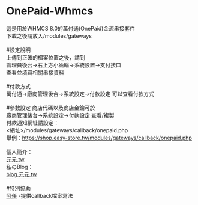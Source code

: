 # OnePaid-Whmcs
這是用於WHMCS 8.0的萬付通(OnePaid)金流串接套件<br>
下載之後請放入/modules/gateways<br>
<br>
#設定說明<br>
上傳到正確的檔案位置之後，請到<br>
管理員後台->右上方小齒輪->系統設置->支付接口<br>
查看並填寫相關串接資料<br>
<br>
#付款方式<br>
萬付通->廠商管理後台->系統設定->付款設定 可以查看付款方式<br>
<br>
#參數設定
商店代碼以及商店金鑰可於 <br>
廠商管理後台->系統設定->付款設定 查看/複製<br>
付款通知網址請設定：<br>
<網址>/modules/gateways/callback/onepaid.php  <br>
舉例：https://shop.easy-store.tw/modules/gateways/callback/onepaid.php <br>
<br>
個人簡介：<br>
<a href="https://xn--z4qa.tw/">元元.tw</a><br>
私のBlog：<br>
<a href="https://blog.xn--z4qa.tw/">blog.元元.tw</a><br>
<br>
#特別協助<br>
<a href="https://github.com/haer0248">阿任</a> -提供callback檔案寫法
